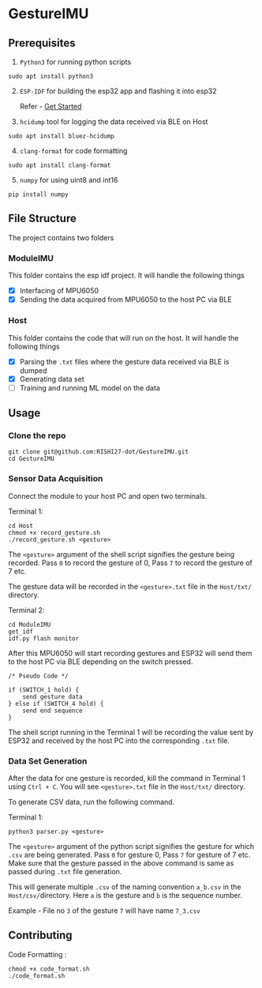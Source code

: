 # GestureIMU

## Prerequisites

1. `Python3` for running python scripts
```
sudo apt install python3
```

2. `ESP-IDF` for building the esp32 app and flashing it into esp32

    Refer - [Get Started](https://docs.espressif.com/projects/esp-idf/en/release-v5.1/esp32/get-started/index.html)

3. `hcidump` tool for logging the data received via BLE on Host
```
sudo apt install bluez-hcidump
```

4. `clang-format` for code formatting
```
sudo apt install clang-format
```

5. `numpy` for using uint8 and int16

```
pip install numpy
```

## File Structure

The project contains two folders

### ModuleIMU
This folder contains the esp idf project. It will handle the following things
- [x] Interfacing of MPU6050
- [x] Sending the data acquired from MPU6050 to the host PC via BLE

### Host
This folder contains the code that will run on the host. It will handle the following things
- [x] Parsing the `.txt` files where the gesture data received via BLE is dumped
- [x] Generating data set
- [ ] Training and running ML model on the data

## Usage

### Clone the repo
```
git clone git@github.com:RISHI27-dot/GestureIMU.git
cd GestureIMU
```

### Sensor Data Acquisition
Connect the module to your host PC and open two terminals.

Terminal 1:
```
cd Host
chmod +x record_gesture.sh
./record_gesture.sh <gesture>
```
The `<gesture>` argument of the shell script signifies the gesture being recorded. Pass `0` to record the gesture of 0, Pass `7` to record the gesture of 7 etc.

The gesture data will be recorded in the `<gesture>.txt` file in the `Host/txt/` directory.

Terminal 2:
```
cd ModuleIMU
get_idf
idf.py flash monitor
```
After this MPU6050 will start recording gestures and ESP32 will send them to the host PC via BLE depending on the switch pressed.
```
/* Pseudo Code */

if (SWITCH_1 hold) {
    send gesture data
} else if (SWITCH_4 hold) {
    send end sequence
}
```
The shell script running in the Terminal 1 will be recording the value sent by ESP32 and received by the host PC into the corresponding `.txt` file.

### Data Set Generation
After the data for one gesture is recorded, kill the command in Terminal 1 using `Ctrl + C`. You will see `<gesture>.txt` file in the `Host/txt/` directory.

To generate CSV data, run the following command.

Terminal 1:
```
python3 parser.py <gesture>
```
The `<gesture>` argument of the python script signifies the gesture for which `.csv` are being generated. Pass `0` for gesture 0, Pass `7` for gesture of 7 etc. Make sure that the gesture passed in the above command is same as passed during `.txt` file generation.

This will generate multiple `.csv` of the naming convention `a_b.csv` in the `Host/csv/`directory. Here `a` is the gesture and `b` is the sequence number.

Example - File no `3` of the gesture `7` will have name `7_3.csv`

## Contributing

Code Formatting :
```
chmod +x code_format.sh 
./code_format.sh
```